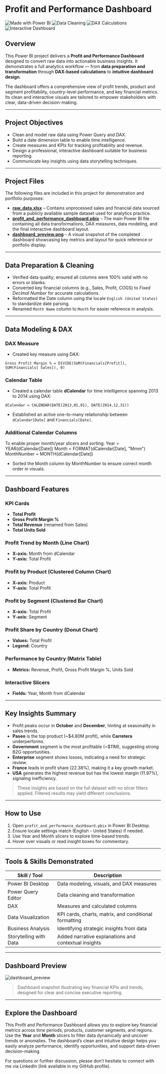 # Profit and Performance Dashboard

![Made with Power BI](https://img.shields.io/badge/Made%20with-Power%20BI-f2c811?logo=powerbi&logoColor=black&style=flat)
![Data Cleaning](https://img.shields.io/badge/Data-Cleaning-brightgreen?style=flat)
![DAX Calculations](https://img.shields.io/badge/DAX-Calculated%20Metrics-blue?style=flat)
![Interactive Dashboard](https://img.shields.io/badge/Interactive-Dashboard-blueviolet?style=flat)

## Overview

This Power BI project delivers a **Profit and Performance Dashboard** designed to convert raw data into actionable business insights. It demonstrates a full analytics workflow — from **data preparation and transformation** through **DAX-based calculations** to **intuitive dashboard design**.

The dashboard offers a comprehensive view of profit trends, product and segment profitability, country-level performance, and key financial metrics. Its clean and interactive visuals are tailored to empower stakeholders with clear, data-driven decision-making.

---

## Project Objectives

- Clean and model raw data using Power Query and DAX.
- Build a date dimension table to enable time intelligence.
- Create measures and KPIs for tracking profitability and revenue.
- Design a professional, interactive dashboard suitable for business reporting.
- Communicate key insights using data storytelling techniques.

---

## Project Files

The following files are included in this project for demonstration and portfolio purposes:

- <a href="https://github.com/Arianne-R/profit-and-performance-dashboard/blob/main/raw_data.xlsx">**raw_data.xlsx**</a> – Contains unprocessed sales and financial data sourced from a publicly available sample dataset used for analytics practice.
- <a href="https://github.com/Arianne-R/profit-and-performance-dashboard/blob/main/profit_and_performance_dashboard.pbix">**profit_and_performance_dashboard.pbix**</a> – The main Power BI file containing all data transformations, DAX measures, data modeling, and the final interactive dashboard layout.
- <a href="https://github.com/Arianne-R/profit-and-performance-dashboard/blob/main/dashboard_preview.png">**dashboard_preview.png**</a> – A visual snapshot of the completed dashboard showcasing key metrics and layout for quick reference or portfolio display.

---

## Data Preparation & Cleaning

- Verified data quality; ensured all columns were 100% valid with no errors or blanks.  
- Converted key financial columns (e.g., Sales, Profit, COGS) to *Fixed Decimal Number* for accurate calculations.  
- Reformatted the Date column using the locale `English (United States)` to standardize date parsing.  
- Renamed `Month Name` column to `Month` for easier reference in analysis.

---

## Data Modeling & DAX

### DAX Measure
- Created key measure using DAX:
```DAX
Gross Profit Margin % = DIVIDE(SUM(Financials[Profit]), SUM(Financials[ Sales]), 0)
```

### Calendar Table

- Created a calendar table **dCalendar** for time intelligence spanning 2013 to 2014 using DAX:  
 ```DAX
 dCalendar = CALENDAR(DATE(2013,01,01), DATE(2014,12,31))
```

- Established an active one-to-many relationship between `dCalendar[Date]` and `Financials[Date]`.

### Additional Calendar Columns

To enable proper month/year slicers and sorting:
Year = YEAR(dCalendar[Date])
Month = FORMAT(dCalendar[Date], "Mmm")
MonthNumber = MONTH(dCalendar[Date])

- Sorted the Month column by MonthNumber to ensure correct month order in visuals.

---

## Dashboard Features

### KPI Cards
- **Total Profit**
- **Gross Profit Margin %**
- **Total Revenue** (renamed from Sales)
- **Total Units Sold**

### Profit Trend by Month (Line Chart)
- **X-axis:** Month from dCalendar
- **Y-axis:** Total Profit

### Profit by Product (Clustered Column Chart)
- **X-axis:** Product
- **Y-axis:** Total Profit

### Profit by Segment (Clustered Bar Chart)
- **X-axis:** Total Profit
- **Y-axis:** Segment

### Profit Share by Country (Donut Chart)
- **Values:** Total Profit
- **Legend:** Country

### Performance by Country (Matrix Table)
- **Metrics:** Revenue, Profit, Gross Profit Margin %, Units Sold

### Interactive Slicers
- **Fields:** Year, Month from dCalendar

---

## Key Insights Summary

- Profit peaks occur in **October** and **December**, hinting at seasonality in sales trends.
- **Paseo** is the top product (~$4.80M profit), while **Carretera** underperforms.
- **Government** segment is the most profitable (~$11M), suggesting strong B2G opportunities.
- **Enterprise** segment shows losses, indicating a need for strategic review.
- **France** leads in profit share (22.38%), making it a key growth market.
- **USA** generates the highest revenue but has the lowest margin (11.97%), signaling inefficiency.

> These insights are based on the full dataset with no slicer filters applied. Filtered results may yield different conclusions.

---

## How to Use
1. Open `profit_and_performance_dashboard.pbix` in Power BI Desktop.  
2. Ensure locale settings match (English - United States) if needed.  
3. Use Year and Month slicers to explore time-based trends.  
4. Hover over visuals or read insight boxes for commentary.

---

## Tools & Skills Demonstrated

| Skill / Tool          | Description                                   |
|-----------------------|-----------------------------------------------|
| Power BI Desktop      | Data modeling, visuals, and DAX measures     |
| Power Query Editor    | Data cleaning and transformation              |
| DAX                   | Measures and calculated columns               |
| Data Visualization    | KPI cards, charts, matrix, and conditional formatting |
| Business Analysis     | Identifying strategic insights from data      |
| Storytelling with Data| Added narrative explanations and contextual insights |

---

## Dashboard Preview

![dashboard_preview](https://github.com/user-attachments/assets/5d8baa05-2c0e-4fff-bc4d-80be8bbd14d6)


> Dashboard snapshot illustrating key financial KPIs and trends, designed for clear and concise executive reporting.

---

## Explore the Dashboard

This Profit and Performance Dashboard allows you to explore key financial metrics across time periods, products, customer segments, and regions. Use the **Year** and **Month** slicers to filter data dynamically and uncover trends or anomalies. The dashboard’s clean and intuitive design helps you easily analyze performance, identify opportunities, and support data-driven decision-making.

For questions or further discussion, please don’t hesitate to connect with me via LinkedIn (link available in my GitHub profile).

